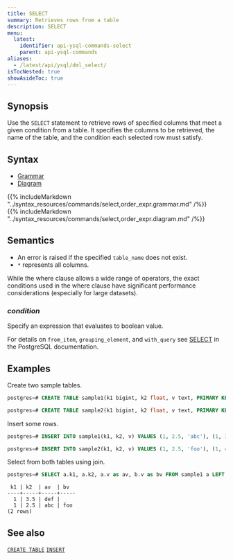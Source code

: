 ```yaml
---
title: SELECT
summary: Retrieves rows from a table
description: SELECT
menu:
  latest:
    identifier: api-ysql-commands-select
    parent: api-ysql-commands
aliases:
  - /latest/api/ysql/dml_select/
isTocNested: true
showAsideToc: true
---
```


## Synopsis

Use the `SELECT` statement to retrieve rows of specified columns that meet a given condition from a table. It specifies the columns to be retrieved, the name of the table, and the condition each selected row must satisfy.

## Syntax

<ul class="nav nav-tabs nav-tabs-yb">
  <li >
    <a href="#grammar" class="nav-link active" id="grammar-tab" data-toggle="tab" role="tab" aria-controls="grammar" aria-selected="true">
      <i class="fas fa-file-alt" aria-hidden="true"></i>
      Grammar
    </a>
  </li>
  <li>
    <a href="#diagram" class="nav-link" id="diagram-tab" data-toggle="tab" role="tab" aria-controls="diagram" aria-selected="false">
      <i class="fas fa-project-diagram" aria-hidden="true"></i>
      Diagram
    </a>
  </li>
</ul>

<div class="tab-content">
  <div id="grammar" class="tab-pane fade show active" role="tabpanel" aria-labelledby="grammar-tab">
    {{% includeMarkdown "../syntax_resources/commands/select,order_expr.grammar.md" /%}}
  </div>
  <div id="diagram" class="tab-pane fade" role="tabpanel" aria-labelledby="diagram-tab">
    {{% includeMarkdown "../syntax_resources/commands/select,order_expr.diagram.md" /%}}
  </div>
</div>

## Semantics

- An error is raised if the specified `table_name` does not exist.
- `*` represents all columns.

While the where clause allows a wide range of operators, the exact conditions used in the where clause have significant performance considerations (especially for large datasets).

### _condition_

Specify an expression that evaluates to boolean value.

For details on `from_item`, `grouping_element`, and `with_query` see [SELECT](https://www.postgresql.org/docs/10/static/sql-select.html) in the PostgreSQL documentation.

## Examples

Create two sample tables.

```sql
postgres=# CREATE TABLE sample1(k1 bigint, k2 float, v text, PRIMARY KEY (k1, k2));
```

```sql
postgres=# CREATE TABLE sample2(k1 bigint, k2 float, v text, PRIMARY KEY (k1, k2));
```

Insert some rows.

```sql
postgres=# INSERT INTO sample1(k1, k2, v) VALUES (1, 2.5, 'abc'), (1, 3.5, 'def'), (1, 4.5, 'xyz');
```

```sql
postgres=# INSERT INTO sample2(k1, k2, v) VALUES (1, 2.5, 'foo'), (1, 4.5, 'bar');
```

Select from both tables using join.

```sql
postgres=# SELECT a.k1, a.k2, a.v as av, b.v as bv FROM sample1 a LEFT JOIN sample2 b ON (a.k1 = b.k1 and a.k2 = b.k2) WHERE a.k1 = 1 AND a.k2 IN (2.5, 3.5) ORDER BY a.k2 DESC;
```

```
 k1 | k2  | av  | bv
----+-----+-----+-----
  1 | 3.5 | def |
  1 | 2.5 | abc | foo
(2 rows)
```

## See also

[`CREATE TABLE`](../ddl_create_table)
[`INSERT`](../dml_insert)

